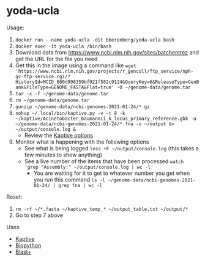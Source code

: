 # yoda-ucla

Usage:
1. `docker run --name yoda-ucla -dit bberenberg/yoda-ucla bash`
2. `docker exec -it yoda-ucla /bin/bash`
2. Download data from https://www.ncbi.nlm.nih.gov/sites/batchentrez and get the URL for the file you need
3. Get this in the image using a command like `wget 'https://www.ncbi.nlm.nih.gov/projects/r_gencoll/ftp_service/nph-gc-ftp-service.cgi/?HistoryId=MCID_600d998359bf921f582c9124&QueryKey=6&ReleaseType=GenBank&FileType=GENOME_FASTA&Flat=true' -O ~/genome-data/genome.tar`
4. `tar -x -f ~/genome-data/genome.tar`
5. `rm ~/genome-data/genome.tar`
6. `gunzip ~/genome-data/ncbi-genomes-2021-01-24/*.gz`
7. `nohup ~/.local/bin/kaptive.py -v -t 8 -k ~/kaptive/Acinetobacter_baumannii_k_locus_primary_reference.gbk -a ~/genome-data/ncbi-genomes-2021-01-24/*.fna -o ~/output &> ~/output/console.log &`
   * Review the [Kaptive options](https://github.com/katholt/Kaptive)
8. Monitor what is happening with the following options
    * See what is being logged `less +F ~/output/console.log` (this takes a few minutes to show anything)
    * See a live number of the items that have been processed `watch 'grep "Assembly:" ~/output/console.log | wc -l'`
       * You are waiting for it to get to whatever number you get when you run this command `ls -l ~/genome-data/ncbi-genomes-2021-01-24/ | grep fna | wc -l`

Reset:
1. `rm -rf ~/*.fasta ~/kaptive_temp_* ~/output_table.txt ~/output/*`
2. Go to step 7 above

Uses: 
- [Kaptive](https://github.com/katholt/Kaptive)
- [Biopython](https://github.com/biopython/biopython)
- [Blast+](https://blast.ncbi.nlm.nih.gov/Blast.cgi?CMD=Web&PAGE_TYPE=BlastDocs&DOC_TYPE=Download)
